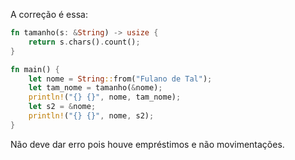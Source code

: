 A correção é essa: 

```rust
fn tamanho(s: &String) -> usize {
    return s.chars().count();
}

fn main() {
    let nome = String::from("Fulano de Tal");
    let tam_nome = tamanho(&nome);
    println!("{} {}", nome, tam_nome);
    let s2 = &nome;
    println!("{} {}", nome, s2);
}
```

Não deve dar erro pois houve empréstimos e não movimentações. 